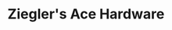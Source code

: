 ---
title: "Ziegler's Ace Hardware"
url: /elgin/zieglers-ace-hardware-north-spring-street/
shop: doityourself
---